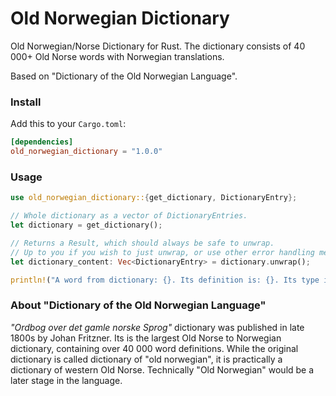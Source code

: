 # Old Norwegian Dictionary

Old Norwegian/Norse Dictionary for Rust. The dictionary consists of 40 000+ Old Norse words with Norwegian translations.

Based on "Dictionary of the Old Norwegian Language".

### Install

Add this to your `Cargo.toml`:

```toml
[dependencies]
old_norwegian_dictionary = "1.0.0"
```

### Usage

```rust
use old_norwegian_dictionary::{get_dictionary, DictionaryEntry};

// Whole dictionary as a vector of DictionaryEntries.
let dictionary = get_dictionary();

// Returns a Result, which should always be safe to unwrap.
// Up to you if you wish to just unwrap, or use other error handling method.
let dictionary_content: Vec<DictionaryEntry> = dictionary.unwrap();

println!("A word from dictionary: {}. Its definition is: {}. Its type if {}", &dictionary_content[0].word, &dictionary_content[0].definition, &dictionary_content[0].part_of_speech)
```

### About "Dictionary of the Old Norwegian Language"

_"Ordbog over det gamle norske Sprog"_ dictionary was published in late 1800s by Johan Fritzner. Its is the largest Old Norse to Norwegian dictionary, containing over 40 000 word definitions. While the original dictionary is called dictionary of "old norwegian", it is practically a dictionary of western Old Norse. Technically "Old Norwegian" would be a later stage in the language.
